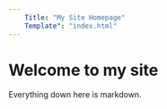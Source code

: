 ```yaml
---
    Title: "My Site Homepage"
    Template": "index.html"
---
```

# Welcome to my site
Everything down here is markdown.

